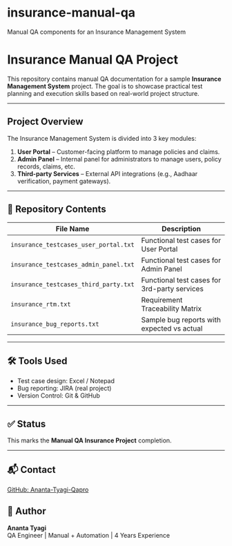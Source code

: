 # insurance-manual-qa
Manual QA components for an Insurance Management System
# Insurance Manual QA Project

This repository contains manual QA documentation for a sample **Insurance Management System** project. The goal is to showcase practical test planning and execution skills based on real-world project structure.

---

## Project Overview

The Insurance Management System is divided into 3 key modules:

1. **User Portal** – Customer-facing platform to manage policies and claims.
2. **Admin Panel** – Internal panel for administrators to manage users, policy records, claims, etc.
3. **Third-party Services** – External API integrations (e.g., Aadhaar verification, payment gateways).

---

## 📄 Repository Contents

| File Name                                | Description                                  |
|------------------------------------------|----------------------------------------------|
| `insurance_testcases_user_portal.txt`    | Functional test cases for User Portal        |
| `insurance_testcases_admin_panel.txt`    | Functional test cases for Admin Panel        |
| `insurance_testcases_third_party.txt`    | Functional test cases for 3rd-party services |
| `insurance_rtm.txt`                      | Requirement Traceability Matrix              |
| `insurance_bug_reports.txt`              | Sample bug reports with expected vs actual   |

---

## 🛠️ Tools Used

- Test case design: Excel / Notepad
- Bug reporting: JIRA (real project)
- Version Control: Git & GitHub

---

## ✅ Status

This marks the **Manual QA Insurance Project** completion.

---

## 📬 Contact 
[GitHub: Ananta-Tyagi-Qapro](https://github.com/Ananta-Tyagi-Qapro)

## 👤 Author

**Ananta Tyagi**  
QA Engineer | Manual + Automation | 4 Years Experience  





